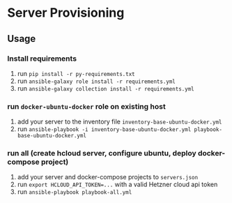 # Server Provisioning


## Usage

### Install requirements
1. run `pip install -r py-requirements.txt`
1. run `ansible-galaxy role install -r requirements.yml`
1. run `ansible-galaxy collection install -r requirements.yml`


### run `docker-ubuntu-docker` role on existing host

1. add your server to the inventory file `inventory-base-ubuntu-docker.yml`
1. run `ansible-playbook -i inventory-base-ubuntu-docker.yml playbook-base-ubuntu-docker.yml`

### run all (create hcloud server, configure ubuntu, deploy docker-compose project)

1. add your server and docker-compose projects to `servers.json`
1. run `export HCLOUD_API_TOKEN=...` with a valid Hetzner cloud api token
1. run `ansible-playbook playbook-all.yml`
